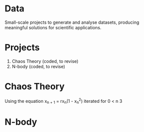 # Data

Small-scale projects to generate and analyse datasets, producing meaningful solutions for scientific applications.

# Projects

1. Chaos Theory (coded, to revise)
2. N-body (coded, to revise)

# Chaos Theory

Using the equation x<sub>n + 1</sub> = rx<sub>n</sub>(1 - x<sub>n</sub><sup>2</sup>) iterated for 0 < n <ge> 3


# N-body

